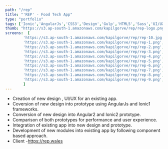 ```yaml
---
path: "/rep"
title: "'REP' - Food Tech App"
type: "portfolio"
tags: ['Ionic','AngularJs','CSS3','Design','Gulp','HTML5','Sass','UI/UX']
thumb: "https://s3.ap-south-1.amazonaws.com/kapilgorve/rep/rep-logo.png"
screens:  [
        'https://s3.ap-south-1.amazonaws.com/kapilgorve/rep/rep-10.jpg',
        'https://s3.ap-south-1.amazonaws.com/kapilgorve/rep/rep-1.png',
        'https://s3.ap-south-1.amazonaws.com/kapilgorve/rep/rep-2.png',
        'https://s3.ap-south-1.amazonaws.com/kapilgorve/rep/rep-3.png',
        'https://s3.ap-south-1.amazonaws.com/kapilgorve/rep/rep-4.png',
        'https://s3.ap-south-1.amazonaws.com/kapilgorve/rep/rep-5.png',
        'https://s3.ap-south-1.amazonaws.com/kapilgorve/rep/rep-6.png',
        'https://s3.ap-south-1.amazonaws.com/kapilgorve/rep/rep-7.png',
        'https://s3.ap-south-1.amazonaws.com/kapilgorve/rep/rep-8.png',
        'https://s3.ap-south-1.amazonaws.com/kapilgorve/rep/rep-9.png',
        ]
---
```

*   Creation of new design , UI/UX for an existing app.
*   Coversion of new design into prototype using AngularJs and Ionic1 frameworks.
*   Conversion of new design into Angular2 and Ionic2 prototype.
*   Comparison of both prototypes for performance and user experience.
*   Integration of existing app into new design and prototype.
*   Development of new modules into existing app by following component based approach.
*   Client -https://rep.wales